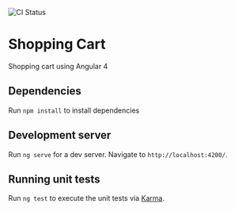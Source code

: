 
![CI Status](https://travis-ci.org/joaolpgomes/shopping-cart.svg?branch=master)

# Shopping Cart

Shopping cart using Angular 4

## Dependencies

Run `npm install` to install dependencies

## Development server

Run `ng serve` for a dev server. Navigate to `http://localhost:4200/`.

## Running unit tests

Run `ng test` to execute the unit tests via [Karma](https://karma-runner.github.io).

